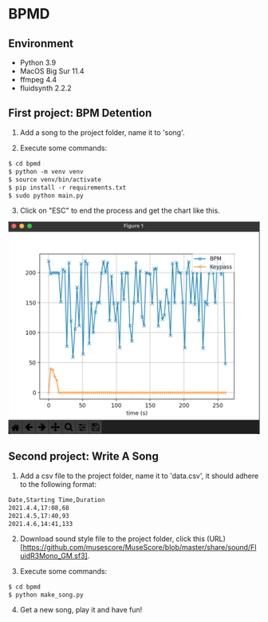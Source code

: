 # BPMD

## Environment

- Python 3.9
- MacOS Big Sur 11.4
- ffmpeg 4.4
- fluidsynth 2.2.2

## First project: BPM Detention

1. Add a song to the project folder, name it to 'song'.

2. Execute some commands:

```
$ cd bpmd
$ python -m venv venv
$ source venv/bin/activate
$ pip install -r requirements.txt
$ sudo python main.py
```

3. Click on "ESC" to end the process and get the chart like this.

![example](example.png)

## Second project: Write A Song

1. Add a csv file to the project folder, name it to 'data.csv', it should adhere to the following
   format:

```
Date,Starting Time,Duration
2021.4.4,17:08,68
2021.4.5,17:40,93
2021.4.6,14:41,133
```

2. Download sound style file to the project folder, click this (URL)[https://github.com/musescore/MuseScore/blob/master/share/sound/FluidR3Mono_GM.sf3].

3. Execute some commands:

```
$ cd bpmd
$ python make_song.py
```

4. Get a new song, play it and have fun!
